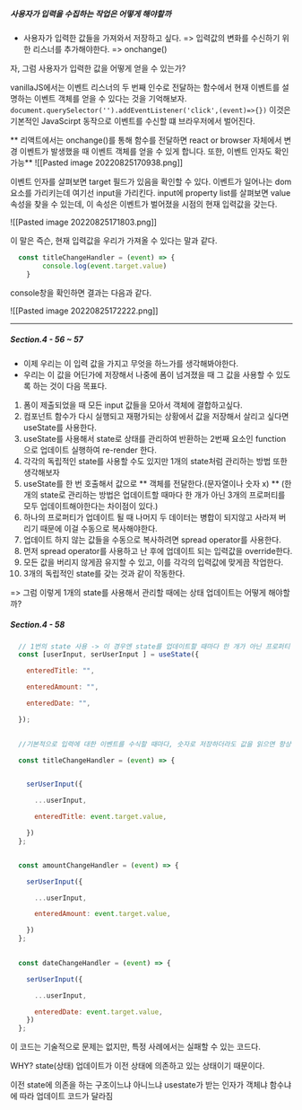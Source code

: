##### 사용자가 입력을 수집하는 작업은 어떻게 해야할까
- 사용자가 입력한 값들을 가져와서 저장하고 싶다.
	=> 입력값의 변화를 수신하기 위한 리스너를 추가해야한다.
	=> onchange()

자, 그럼 사용자가 입력한 값을 어떻게 얻을 수 있는가?

vanillaJS에서는 이벤트 리스너의 두 번째 인수로 전달하는 함수에서 현재 이벤트를 설명하는 이벤트 객체를 얻을 수 있다는 것을 기억해보자.
`document.querySelector('').addEventListener('click',(event)=>{})`
이것은 기본적인 JavaScirpt 동작으로 이벤트를 수신할 떄 브라우저에서 벌어진다.

** 리액트에서는 onchange()를 통해 함수를 전달하면 react or browser 자체에서 변경 이벤트가 발생했을 때 이벤트 객체를 얻을 수 있게 합니다.  또한, 이벤트 인자도 확인가능**
 ![[Pasted image 20220825170938.png]]

이벤트 인자를 살펴보면 target 필드가 있음을 확인할 수 있다. 
이벤트가 일어나는 dom요소를 가리키는데 여기선 input을 가리킨다. 
input에 property list를 살펴보면 value 속성을 찾을 수 있는데, 이 속성은 이벤트가 벌어졌을 시점의 현재 입력값을 갖는다. 

![[Pasted image 20220825171803.png]]

이 말은 즉슨, 현재 입력값을 우리가 가져올 수 있다는 말과 같다. 
```js
  const titleChangeHandler = (event) => { 
        console.log(event.target.value)
    }
```
console창을 확인하면 결과는 다음과 같다. 

![[Pasted image 20220825172222.png]]

----

##### Section.4 - 56 ~ 57
- 이제 우리는 이 입력 값을 가지고 무엇을 하느가를 생각해봐야한다.
- 우리는 이 값을 어딘가에 저장해서 나중에 폼이 넘겨졌을 때 그 값을 사용할 수 있도록 하는 것이 다음 목표다.

1. 폼이 제출되었을 때 모든 input 값들을 모아서 객체에 결합하고싶다.
2. 컴포넌트 함수가 다시 실행되고 재평가되는 상황에서 값을 저장해서 살리고 싶다면 useState를 사용한다.
3. useState를 사용해서 state로 상태를 관리하여 반환하는 2번째 요소인 function으로 업데이트 실행하여 re-render 한다.
4. 각각의 독립적인 state를 사용할 수도 있지만 1개의 state처럼 관리하는 방법 또한 생각해보자
5. useState를 한 번 호출해서 값으로 ** 객체를 전달한다.(문자열이나 숫자 x)  **
(한 개의 state로 관리하는 방법은 업데이트할 때마다 한 개가 아닌 3개의 프로퍼티를 모두 업데이트해야한다는 차이점이 있다.)
6. 하나의 프로퍼티가 업데이트 될 때 나머지 두 데이터는 병합이 되지않고 사라져 버리기 때문에 이걸 수동으로 복사해야한다. 
7. 업데이트 하지 않는 값들을 수동으로 복사하려면 spread operator를 사용한다. 
8. 먼저 spread operator를 사용하고 난 후에 업데이트 되는 입력값을 override한다. 
9. 모든 값을 버리지 않게끔 유지할 수 있고, 이를 각각의 입력값에 맞게끔 작업한다.
10. 3개의 독립적인 state를 갖는 것과 같이 작동한다. 

=> 그럼 이렇게 1개의 state를 사용해서 관리할 때에는 상태 업데이트는 어떻게 해야할까?


##### Section.4 - 58 
```js
  // 1번의 state 사용 -> 이 경우엔 state를 업데이트할 때마다 한 개가 아닌 프로퍼티 모두를 업데이트해야한다.
  const [userInput, serUserInput ] = useState({

    enteredTitle: "",

    enteredAmount: "",

    enteredDate: "",

  });

  
  //기본적으로 입력에 대한 이벤트를 수식할 때마다, 숫자로 저장하더라도 값을 읽으면 항상 문자열로 초기화한다.

  const titleChangeHandler = (event) => {


    serUserInput({

      ...userInput,

      enteredTitle: event.target.value,

    })
  };


  const amountChangeHandler = (event) => {

    serUserInput({

      ...userInput,

      enteredAmount: event.target.value,

    })
  };

  
  const dateChangeHandler = (event) => {

    serUserInput({

      ...userInput,

      enteredDate: event.target.value,
    })
  };
```


이 코드는 기술적으로 문제는 없지만, 특정 사례에서는 실패할 수 있는 코드다. 

WHY? state(상태) 업데이트가 이전 상태에 의존하고 있는 상태이기 때문이다. 

이전 state에 의존을 하는 구조이느냐 아니느냐
usestate가 받는 인자가 객체냐 함수냐에 따라 업데이트 코드가 달라짐






